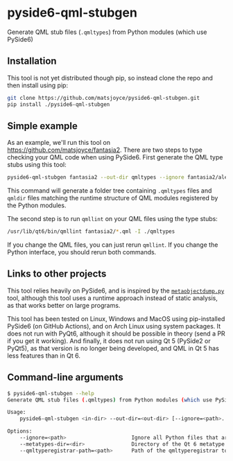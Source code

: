 pyside6-qml-stubgen
===================

Generate QML stub files (`.qmltypes`) from Python modules (which use PySide6)

Installation
------------

This tool is not yet distributed though pip, so instead clone the repo and then install using pip:

```bash
git clone https://github.com/matsjoyce/pyside6-qml-stubgen.git
pip install ./pyside6-qml-stubgen
```

Simple example
--------------

As an example, we'll run this tool on https://github.com/matsjoyce/fantasia2. There are two steps to type checking your QML code when using PySide6. First generate the QML type stubs using this tool:

```bash
pyside6-qml-stubgen fantasia2 --out-dir qmltypes --ignore fantasia2/alembic/
```

This command will generate a folder tree containing `.qmltypes` files and `qmldir` files matching the runtime structure of QML modules registered by the Python modules.

The second step is to run `qmllint` on your QML files using the type stubs:

```bash
/usr/lib/qt6/bin/qmllint fantasia2/*.qml -I ./qmltypes
```

If you change the QML files, you can just rerun `qmllint`. If you change the Python interface, you should rerun both commands.

Links to other projects
-----------------------

This tool relies heavily on PySide6, and is inspired by the [`metaobjectdump.py`](https://code.qt.io/cgit/pyside/pyside-setup.git/tree/sources/pyside-tools/metaobjectdump.py) tool, although this tool uses a runtime approach instead of static analysis, as that works better on large programs.

This tool has been tested on Linux, Windows and MacOS using pip-installed PySide6 (on GitHub Actions), and on Arch Linux using system packages. It does not run with PyQt6, although it should be possible in theory (send a PR if you get it working). And finally, it does not run using Qt 5 (PySide2 or PyQt5), as that version is no longer being developed, and QML in Qt 5 has less features than in Qt 6.

Command-line arguments
----------------------

```bash
$ pyside6-qml-stubgen --help
Generate QML stub files (.qmltypes) from Python modules (which use PySide6)

Usage:
    pyside6-qml-stubgen <in-dir> --out-dir=<out-dir> [--ignore=<path>...] [--metatypes-dir=<dir>] [--qmltyperegistrar-path=<path>]

Options:
    --ignore=<path>                     Ignore all Python files that are children of thispath
    --metatypes-dir=<dir>               Directory of the Qt 6 metatype files for core modules (automatically detected if not provided)
    --qmltyperegistrar-path=<path>      Path of the qmltyperegistrar tool (automatically detected if not provided)
```

